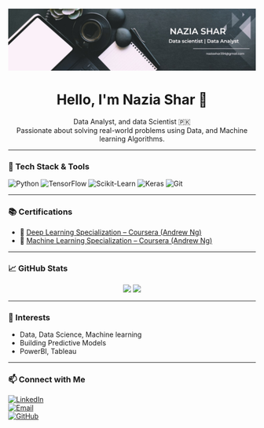 <p align="center">
  <img src="https://github.com/NaziaShar/NaziaShar/blob/main/Nazia.jpeg" alt="Nazia Shar Banner"/>
</p>

<h1 align="center">Hello, I'm Nazia Shar 👋</h1>
<p align="center">
  Data Analyst, and data Scientist 🇵🇰<br>
  Passionate about solving real-world problems using Data, and Machine learning Algorithms.
</p>

---

### 🔧 Tech Stack & Tools

![Python](https://img.shields.io/badge/Python-3670A0?style=flat&logo=python&logoColor=white)
![TensorFlow](https://img.shields.io/badge/TensorFlow-FF6F00?style=flat&logo=tensorflow&logoColor=white)
![Scikit-Learn](https://img.shields.io/badge/Scikit--Learn-F7931E?style=flat&logo=scikit-learn&logoColor=white)
![Keras](https://img.shields.io/badge/Keras-D00000?style=flat&logo=keras&logoColor=white)
![Git](https://img.shields.io/badge/Git-F05032?style=flat&logo=git&logoColor=white)

---

### 📚 Certifications

- 🧠 [Deep Learning Specialization – Coursera (Andrew Ng)](https://www.coursera.org/account/accomplishments/specialization/WYMT75ZMFFFK)
- 🤖 [Machine Learning Specialization – Coursera (Andrew Ng)](https://www.coursera.org/account/accomplishments/specialization/EVM9R8VS8322)

---

### 📈 GitHub Stats

<p align="center">
  <img src="https://github-readme-stats.vercel.app/api?username=IqrarAli33&show_icons=true&theme=tokyonight" width="48%" />
  <img src="https://github-readme-streak-stats.herokuapp.com?user=IqrarAli33&theme=tokyonight" width="48%" />
</p>

---

### 🧠 Interests

- Data, Data Science, Machine learning 
- Building Predictive Models
- PowerBI, Tableau

---

### 📫 Connect with Me

[![LinkedIn](https://img.shields.io/badge/LinkedIn-0077B5?style=flat&logo=linkedin&logoColor=white)](https://www.linkedin.com/in/nazia-shar-3611a6239)  
[![Email](https://img.shields.io/badge/Email-D14836?style=flat&logo=gmail&logoColor=white)](naziashar394@gmail.com)  
[![GitHub](https://img.shields.io/badge/GitHub-000?style=flat&logo=github&logoColor=white)](https://github.com/NaziaShar/)
